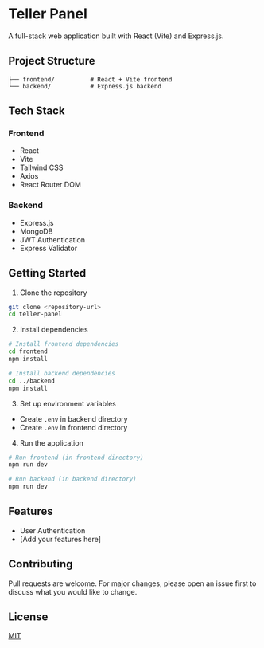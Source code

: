 # Teller Panel

A full-stack web application built with React (Vite) and Express.js.

## Project Structure

```
├── frontend/          # React + Vite frontend
└── backend/           # Express.js backend
```

## Tech Stack

### Frontend
- React
- Vite
- Tailwind CSS
- Axios
- React Router DOM

### Backend
- Express.js
- MongoDB
- JWT Authentication
- Express Validator

## Getting Started

1. Clone the repository
```bash
git clone <repository-url>
cd teller-panel
```

2. Install dependencies
```bash
# Install frontend dependencies
cd frontend
npm install

# Install backend dependencies
cd ../backend
npm install
```

3. Set up environment variables
- Create `.env` in backend directory
- Create `.env` in frontend directory

4. Run the application
```bash
# Run frontend (in frontend directory)
npm run dev

# Run backend (in backend directory)
npm run dev
```

## Features
- User Authentication
- [Add your features here]

## Contributing
Pull requests are welcome. For major changes, please open an issue first to discuss what you would like to change.

## License
[MIT](https://choosealicense.com/licenses/mit/)
